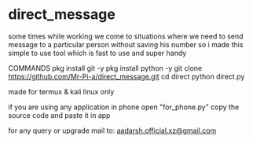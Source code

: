 # direct_message
some times while working we come to situations where we need to send message to a particular person without saving his number 
so i made this simple to use tool 
which is fast to use and super handy

COMMANDS
pkg install git -y
pkg install python -y
git clone https://github.com/Mr-Pi-a/direct_message.git
cd direct
python direct.py

made for termux & kali linux only

if you are using any application in phone open "for_phone.py" copy the source code and paste it in app

for any query or upgrade 
mail to: aadarsh.official.xz@gmail.com
